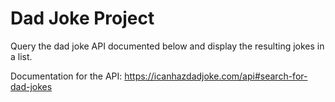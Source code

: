 # Dad Joke Project

Query the dad joke API documented below and display the resulting jokes in a list.

Documentation for the API:
https://icanhazdadjoke.com/api#search-for-dad-jokes